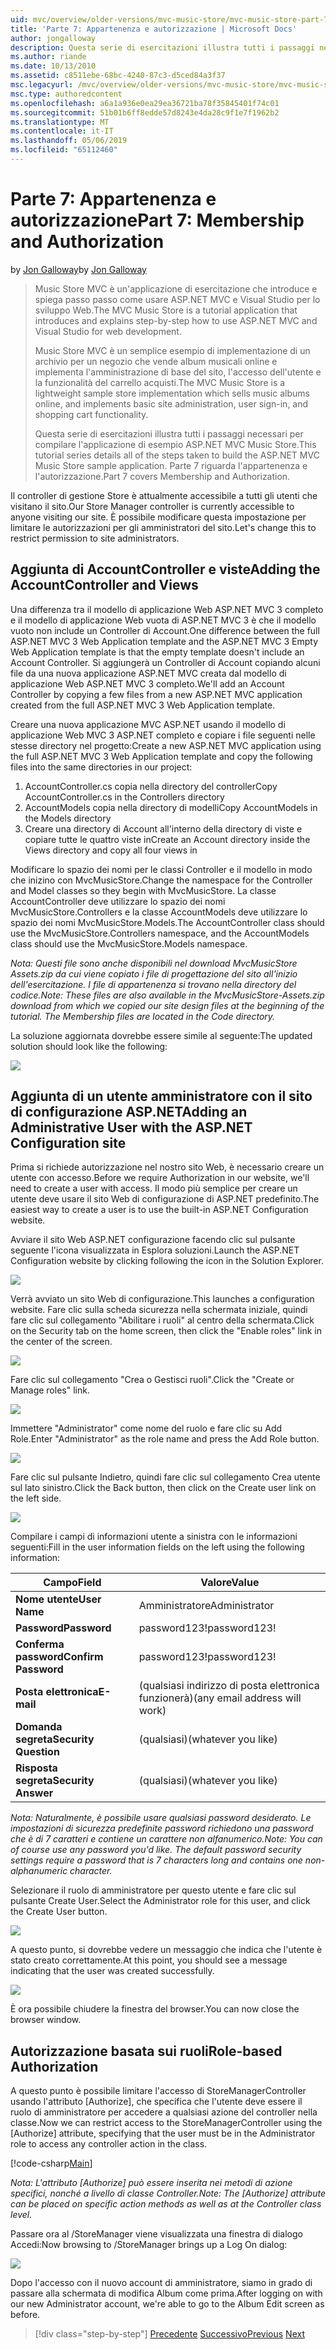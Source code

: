 ```yaml
---
uid: mvc/overview/older-versions/mvc-music-store/mvc-music-store-part-7
title: 'Parte 7: Appartenenza e autorizzazione | Microsoft Docs'
author: jongalloway
description: Questa serie di esercitazioni illustra tutti i passaggi necessari per compilare l'applicazione di esempio ASP.NET MVC Music Store. Parte 7 riguarda l'appartenenza e l'autorizzazione.
ms.author: riande
ms.date: 10/13/2010
ms.assetid: c8511ebe-68bc-4240-87c3-d5ced84a3f37
msc.legacyurl: /mvc/overview/older-versions/mvc-music-store/mvc-music-store-part-7
msc.type: authoredcontent
ms.openlocfilehash: a6a1a936e0ea29ea36721ba78f35845401f74c01
ms.sourcegitcommit: 51b01b6ff8edde57d8243e4da28c9f1e7f1962b2
ms.translationtype: MT
ms.contentlocale: it-IT
ms.lasthandoff: 05/06/2019
ms.locfileid: "65112460"
---
```

# <a name="part-7-membership-and-authorization"></a><span data-ttu-id="898c1-104">Parte 7: Appartenenza e autorizzazione</span><span class="sxs-lookup"><span data-stu-id="898c1-104">Part 7: Membership and Authorization</span></span>

<span data-ttu-id="898c1-105">by [Jon Galloway](https://github.com/jongalloway)</span><span class="sxs-lookup"><span data-stu-id="898c1-105">by [Jon Galloway](https://github.com/jongalloway)</span></span>

> <span data-ttu-id="898c1-106">Music Store MVC è un'applicazione di esercitazione che introduce e spiega passo passo come usare ASP.NET MVC e Visual Studio per lo sviluppo Web.</span><span class="sxs-lookup"><span data-stu-id="898c1-106">The MVC Music Store is a tutorial application that introduces and explains step-by-step how to use ASP.NET MVC and Visual Studio for web development.</span></span>  
>   
> <span data-ttu-id="898c1-107">Music Store MVC è un semplice esempio di implementazione di un archivio per un negozio che vende album musicali online e implementa l'amministrazione di base del sito, l'accesso dell'utente e la funzionalità del carrello acquisti.</span><span class="sxs-lookup"><span data-stu-id="898c1-107">The MVC Music Store is a lightweight sample store implementation which sells music albums online, and implements basic site administration, user sign-in, and shopping cart functionality.</span></span>  
>   
> <span data-ttu-id="898c1-108">Questa serie di esercitazioni illustra tutti i passaggi necessari per compilare l'applicazione di esempio ASP.NET MVC Music Store.</span><span class="sxs-lookup"><span data-stu-id="898c1-108">This tutorial series details all of the steps taken to build the ASP.NET MVC Music Store sample application.</span></span> <span data-ttu-id="898c1-109">Parte 7 riguarda l'appartenenza e l'autorizzazione.</span><span class="sxs-lookup"><span data-stu-id="898c1-109">Part 7 covers Membership and Authorization.</span></span>

<span data-ttu-id="898c1-110">Il controller di gestione Store è attualmente accessibile a tutti gli utenti che visitano il sito.</span><span class="sxs-lookup"><span data-stu-id="898c1-110">Our Store Manager controller is currently accessible to anyone visiting our site.</span></span> <span data-ttu-id="898c1-111">È possibile modificare questa impostazione per limitare le autorizzazioni per gli amministratori del sito.</span><span class="sxs-lookup"><span data-stu-id="898c1-111">Let's change this to restrict permission to site administrators.</span></span>

## <a name="adding-the-accountcontroller-and-views"></a><span data-ttu-id="898c1-112">Aggiunta di AccountController e viste</span><span class="sxs-lookup"><span data-stu-id="898c1-112">Adding the AccountController and Views</span></span>

<span data-ttu-id="898c1-113">Una differenza tra il modello di applicazione Web ASP.NET MVC 3 completo e il modello di applicazione Web vuota di ASP.NET MVC 3 è che il modello vuoto non include un Controller di Account.</span><span class="sxs-lookup"><span data-stu-id="898c1-113">One difference between the full ASP.NET MVC 3 Web Application template and the ASP.NET MVC 3 Empty Web Application template is that the empty template doesn't include an Account Controller.</span></span> <span data-ttu-id="898c1-114">Si aggiungerà un Controller di Account copiando alcuni file da una nuova applicazione ASP.NET MVC creata dal modello di applicazione Web ASP.NET MVC 3 completo.</span><span class="sxs-lookup"><span data-stu-id="898c1-114">We'll add an Account Controller by copying a few files from a new ASP.NET MVC application created from the full ASP.NET MVC 3 Web Application template.</span></span>

<span data-ttu-id="898c1-115">Creare una nuova applicazione MVC ASP.NET usando il modello di applicazione Web MVC 3 ASP.NET completo e copiare i file seguenti nelle stesse directory nel progetto:</span><span class="sxs-lookup"><span data-stu-id="898c1-115">Create a new ASP.NET MVC application using the full ASP.NET MVC 3 Web Application template and copy the following files into the same directories in our project:</span></span>

1. <span data-ttu-id="898c1-116">AccountController.cs copia nella directory del controller</span><span class="sxs-lookup"><span data-stu-id="898c1-116">Copy AccountController.cs in the Controllers directory</span></span>
2. <span data-ttu-id="898c1-117">AccountModels copia nella directory di modelli</span><span class="sxs-lookup"><span data-stu-id="898c1-117">Copy AccountModels in the Models directory</span></span>
3. <span data-ttu-id="898c1-118">Creare una directory di Account all'interno della directory di viste e copiare tutte le quattro viste in</span><span class="sxs-lookup"><span data-stu-id="898c1-118">Create an Account directory inside the Views directory and copy all four views in</span></span>

<span data-ttu-id="898c1-119">Modificare lo spazio dei nomi per le classi Controller e il modello in modo che inizino con MvcMusicStore.</span><span class="sxs-lookup"><span data-stu-id="898c1-119">Change the namespace for the Controller and Model classes so they begin with MvcMusicStore.</span></span> <span data-ttu-id="898c1-120">La classe AccountController deve utilizzare lo spazio dei nomi MvcMusicStore.Controllers e la classe AccountModels deve utilizzare lo spazio dei nomi MvcMusicStore.Models.</span><span class="sxs-lookup"><span data-stu-id="898c1-120">The AccountController class should use the MvcMusicStore.Controllers namespace, and the AccountModels class should use the MvcMusicStore.Models namespace.</span></span>

<span data-ttu-id="898c1-121">*Nota: Questi file sono anche disponibili nel download MvcMusicStore Assets.zip da cui viene copiato i file di progettazione del sito all'inizio dell'esercitazione. I file di appartenenza si trovano nella directory del codice.*</span><span class="sxs-lookup"><span data-stu-id="898c1-121">*Note: These files are also available in the MvcMusicStore-Assets.zip download from which we copied our site design files at the beginning of the tutorial. The Membership files are located in the Code directory.*</span></span>

<span data-ttu-id="898c1-122">La soluzione aggiornata dovrebbe essere simile al seguente:</span><span class="sxs-lookup"><span data-stu-id="898c1-122">The updated solution should look like the following:</span></span>

![](mvc-music-store-part-7/_static/image1.png)

## <a name="adding-an-administrative-user-with-the-aspnet-configuration-site"></a><span data-ttu-id="898c1-123">Aggiunta di un utente amministratore con il sito di configurazione ASP.NET</span><span class="sxs-lookup"><span data-stu-id="898c1-123">Adding an Administrative User with the ASP.NET Configuration site</span></span>

<span data-ttu-id="898c1-124">Prima si richiede autorizzazione nel nostro sito Web, è necessario creare un utente con accesso.</span><span class="sxs-lookup"><span data-stu-id="898c1-124">Before we require Authorization in our website, we'll need to create a user with access.</span></span> <span data-ttu-id="898c1-125">Il modo più semplice per creare un utente deve usare il sito Web di configurazione di ASP.NET predefinito.</span><span class="sxs-lookup"><span data-stu-id="898c1-125">The easiest way to create a user is to use the built-in ASP.NET Configuration website.</span></span>

<span data-ttu-id="898c1-126">Avviare il sito Web ASP.NET configurazione facendo clic sul pulsante seguente l'icona visualizzata in Esplora soluzioni.</span><span class="sxs-lookup"><span data-stu-id="898c1-126">Launch the ASP.NET Configuration website by clicking following the icon in the Solution Explorer.</span></span>

![](mvc-music-store-part-7/_static/image2.png)

<span data-ttu-id="898c1-127">Verrà avviato un sito Web di configurazione.</span><span class="sxs-lookup"><span data-stu-id="898c1-127">This launches a configuration website.</span></span> <span data-ttu-id="898c1-128">Fare clic sulla scheda sicurezza nella schermata iniziale, quindi fare clic sul collegamento "Abilitare i ruoli" al centro della schermata.</span><span class="sxs-lookup"><span data-stu-id="898c1-128">Click on the Security tab on the home screen, then click the "Enable roles" link in the center of the screen.</span></span>

![](mvc-music-store-part-7/_static/image3.png)

<span data-ttu-id="898c1-129">Fare clic sul collegamento "Crea o Gestisci ruoli".</span><span class="sxs-lookup"><span data-stu-id="898c1-129">Click the "Create or Manage roles" link.</span></span>

![](mvc-music-store-part-7/_static/image4.png)

<span data-ttu-id="898c1-130">Immettere "Administrator" come nome del ruolo e fare clic su Add Role.</span><span class="sxs-lookup"><span data-stu-id="898c1-130">Enter "Administrator" as the role name and press the Add Role button.</span></span>

![](mvc-music-store-part-7/_static/image5.png)

<span data-ttu-id="898c1-131">Fare clic sul pulsante Indietro, quindi fare clic sul collegamento Crea utente sul lato sinistro.</span><span class="sxs-lookup"><span data-stu-id="898c1-131">Click the Back button, then click on the Create user link on the left side.</span></span>

![](mvc-music-store-part-7/_static/image6.png)

<span data-ttu-id="898c1-132">Compilare i campi di informazioni utente a sinistra con le informazioni seguenti:</span><span class="sxs-lookup"><span data-stu-id="898c1-132">Fill in the user information fields on the left using the following information:</span></span>

| <span data-ttu-id="898c1-133">**Campo**</span><span class="sxs-lookup"><span data-stu-id="898c1-133">**Field**</span></span> | <span data-ttu-id="898c1-134">**Valore**</span><span class="sxs-lookup"><span data-stu-id="898c1-134">**Value**</span></span> |
| --- | --- |
| <span data-ttu-id="898c1-135">**Nome utente**</span><span class="sxs-lookup"><span data-stu-id="898c1-135">**User Name**</span></span> | <span data-ttu-id="898c1-136">Amministratore</span><span class="sxs-lookup"><span data-stu-id="898c1-136">Administrator</span></span> |
| <span data-ttu-id="898c1-137">**Password**</span><span class="sxs-lookup"><span data-stu-id="898c1-137">**Password**</span></span> | <span data-ttu-id="898c1-138">password123!</span><span class="sxs-lookup"><span data-stu-id="898c1-138">password123!</span></span> |
| <span data-ttu-id="898c1-139">**Conferma password**</span><span class="sxs-lookup"><span data-stu-id="898c1-139">**Confirm Password**</span></span> | <span data-ttu-id="898c1-140">password123!</span><span class="sxs-lookup"><span data-stu-id="898c1-140">password123!</span></span> |
| <span data-ttu-id="898c1-141">**Posta elettronica**</span><span class="sxs-lookup"><span data-stu-id="898c1-141">**E-mail**</span></span> | <span data-ttu-id="898c1-142">(qualsiasi indirizzo di posta elettronica funzionerà)</span><span class="sxs-lookup"><span data-stu-id="898c1-142">(any email address will work)</span></span> |
| <span data-ttu-id="898c1-143">**Domanda segreta**</span><span class="sxs-lookup"><span data-stu-id="898c1-143">**Security Question**</span></span> | <span data-ttu-id="898c1-144">(qualsiasi)</span><span class="sxs-lookup"><span data-stu-id="898c1-144">(whatever you like)</span></span> |
| <span data-ttu-id="898c1-145">**Risposta segreta**</span><span class="sxs-lookup"><span data-stu-id="898c1-145">**Security Answer**</span></span> | <span data-ttu-id="898c1-146">(qualsiasi)</span><span class="sxs-lookup"><span data-stu-id="898c1-146">(whatever you like)</span></span> |

<span data-ttu-id="898c1-147">*Nota: Naturalmente, è possibile usare qualsiasi password desiderato. Le impostazioni di sicurezza predefinite password richiedono una password che è di 7 caratteri e contiene un carattere non alfanumerico.*</span><span class="sxs-lookup"><span data-stu-id="898c1-147">*Note: You can of course use any password you'd like. The default password security settings require a password that is 7 characters long and contains one non-alphanumeric character.*</span></span>

<span data-ttu-id="898c1-148">Selezionare il ruolo di amministratore per questo utente e fare clic sul pulsante Create User.</span><span class="sxs-lookup"><span data-stu-id="898c1-148">Select the Administrator role for this user, and click the Create User button.</span></span>

![](mvc-music-store-part-7/_static/image7.png)

<span data-ttu-id="898c1-149">A questo punto, si dovrebbe vedere un messaggio che indica che l'utente è stato creato correttamente.</span><span class="sxs-lookup"><span data-stu-id="898c1-149">At this point, you should see a message indicating that the user was created successfully.</span></span>

![](mvc-music-store-part-7/_static/image8.png)

<span data-ttu-id="898c1-150">È ora possibile chiudere la finestra del browser.</span><span class="sxs-lookup"><span data-stu-id="898c1-150">You can now close the browser window.</span></span>

## <a name="role-based-authorization"></a><span data-ttu-id="898c1-151">Autorizzazione basata sui ruoli</span><span class="sxs-lookup"><span data-stu-id="898c1-151">Role-based Authorization</span></span>

<span data-ttu-id="898c1-152">A questo punto è possibile limitare l'accesso di StoreManagerController usando l'attributo [Authorize], che specifica che l'utente deve essere il ruolo di amministratore per accedere a qualsiasi azione del controller nella classe.</span><span class="sxs-lookup"><span data-stu-id="898c1-152">Now we can restrict access to the StoreManagerController using the [Authorize] attribute, specifying that the user must be in the Administrator role to access any controller action in the class.</span></span>

[!code-csharp[Main](mvc-music-store-part-7/samples/sample1.cs)]

<span data-ttu-id="898c1-153">*Nota: L'attributo [Authorize] può essere inserita nei metodi di azione specifici, nonché a livello di classe Controller.*</span><span class="sxs-lookup"><span data-stu-id="898c1-153">*Note: The [Authorize] attribute can be placed on specific action methods as well as at the Controller class level.*</span></span>

<span data-ttu-id="898c1-154">Passare ora al /StoreManager viene visualizzata una finestra di dialogo Accedi:</span><span class="sxs-lookup"><span data-stu-id="898c1-154">Now browsing to /StoreManager brings up a Log On dialog:</span></span>

![](mvc-music-store-part-7/_static/image9.png)

<span data-ttu-id="898c1-155">Dopo l'accesso con il nuovo account di amministratore, siamo in grado di passare alla schermata di modifica Album come prima.</span><span class="sxs-lookup"><span data-stu-id="898c1-155">After logging on with our new Administrator account, we're able to go to the Album Edit screen as before.</span></span>

> [!div class="step-by-step"]
> <span data-ttu-id="898c1-156">[Precedente](mvc-music-store-part-6.md)
> [Successivo](mvc-music-store-part-8.md)</span><span class="sxs-lookup"><span data-stu-id="898c1-156">[Previous](mvc-music-store-part-6.md)
[Next](mvc-music-store-part-8.md)</span></span>
